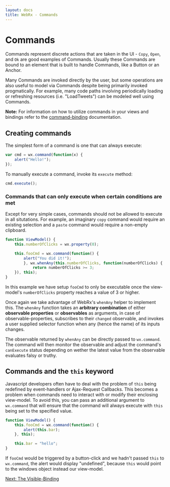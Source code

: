 ```yaml
---
layout: docs
title: WebRx - Commands
---
```

# Commands

Commands represent discrete actions that are taken in the UI - <code>Copy</code>, <code>Open</code>, and <code>Ok</code> are good examples of Commands. 
Usually these Commands are bound to an element that is built to handle Commands, like a Button or an Anchor.

Many Commands are invoked directly by the user, but some operations are also useful to model via Commands 
despite being primarily invoked progmatically. For example, many code paths involving periodically loading 
or refreshing resources (i.e. "LoadTweets") can be modeled well using Commands.

**Note:** For information on how to utilize commands in your views and bindings refer to the [command-binding](/docs/command-binding.html) documentation.

## Creating commands

The simplest form of a command is one that can always execute:

```javascript
var cmd = wx.command(function(x) {
	alert("Hello!");
});
```

To manually execute a command, invoke its <code>execute</code> method:

```javascript
cmd.execute();
```

### Commands that can only execute when certain conditions are met

Except for very simple cases, commands should not be allowed to execute in all situtations.
For example, an imaginary <code>copy</code> command would require an existing selection and a <code>paste</code> command
would require a non-empty clipboard.

```javascript
function ViewModel() {
    this.numberOfClicks = wx.property(0);

	this.fooCmd = wx.command(function() {
        alert("You did it!");
		}, wx.whenAny(this.numberOfClicks, function(numberOfClicks) { 
			return numberOfClicks >= 3;
	}), this);
}
```

In this example we have setup <code>fooCmd</code> to only be executable once the view-model's
<code>numberOfClicks</code> property reaches a value of 3 or higher. 

Once again we take advantage of WebRx's <code>whenAny</code> helper to implement this. The <code>whenAny</code> function takes  an **arbitrary combination** of either **observable properties** or **observables** as arguments, in case of observable-properties, subscribes to their <code>changed</code> observable, 
and invokes a user supplied selector function when any (hence the name) of its inputs changes. 

The observable returned by <code>whenAny</code> can be directly passed to <code>wx.command</code>.
The command will then monitor the observable and adjust the command's <code>canExecute</code> status
depending on wether the latest value from the observable evaluates falsy or truthy.

## Commands and the <code>this</code> keyword

Javascript developers often have to deal with the problem of <code>this</code> being redefined by event-handlers or Ajax-Request Callbacks.
This becomes a problem when commands need to interact with or modify their enclosing view-model.
To avoid this, you can pass an additional argument to <code>wx.command</code> that will ensure that the command
will always execute with <code>this</code> being set to the specified value.

```javascript
function ViewModel() {
    this.fooCmd = wx.command(function() {
        alert(this.bar);
    }, this);

    this.bar = "hello";
}
```
If <code>fooCmd</code> would be triggered by a button-click and we hadn't passed <code>this</code> to <code>wx.command</code>,
the alert would display "undefined", because <code>this</code> would point to the windows object instead
our view-model.

<a class="next-topic" href="/docs/visible-binding.html">Next: The Visible-Binding</a>